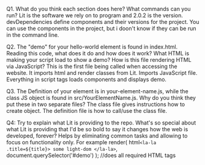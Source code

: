 Q1. What do you think each section does here? What commands can you run?
Lit is the software we rely on to program and 2.0.2 is the version. devDependencies define components and their versions for the project. You can use the components in the project, but i doon't know if they can be run in the command line. 

Q2. The "demo" for your hello-world element is found in index.html. Reading this code, what does it do and how does it work? What HTML is making your script load to show a demo? How is this file rendering HTML via JavaScript?
This is the first file being called when accessing the website. It imports html and render classes from Lit. Imports JavaScript file. Everything in script tags loads components and displays demo.

Q3. The Definition of your element is in your-element-name.js, while the class JS object is found in src/YourElementName.js. Why do you think they put these in two separate files?
The class file gives instructions how to create object. The definition file is how to call/use the class file.
 
Q4: Try to explain what Lit is providing to the repo. What's so special about what Lit is providing that I'd be so bold to say it changes how the web is developed, forever? 
Helps by eliminating common tasks and allowing to focus on functionality only. For example 
render(
      html`
        <la-la .title=${title}>
          some light-dom
        </la-la>
      `,
      document.querySelector('#demo')
    ); //does all required HTML tags

